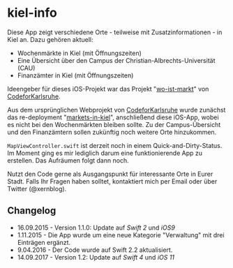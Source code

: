 # kiel-info

Diese App zeigt verschiedene Orte - teilweise mit Zusatzinformationen - in Kiel an. Dazu gehören aktuell:

* Wochenmärkte in Kiel (mit Öffnungszeiten)
* Eine Übersicht über den Campus der Christian-Albrechts-Universität (CAU)
* Finanzämter in Kiel (mit Öffnungszeiten)

Ideengeber für dieses iOS-Projekt war das Projekt "[wo-ist-markt](https://github.com/CodeforKarlsruhe/wo-ist-markt)" von [CodeforKarlsruhe](https://github.com/CodeforKarlsruhe).

Aus dem ursprünglichen Webprojekt von [CodeforKarlsruhe](https://github.com/CodeforKarlsruhe) wurde zunächst das re-deployment "[markets-in-kiel](https://github.com/niftycode/markets-in-kiel)", anschließend diese iOS-App, wobei es nicht bei den Wochenmärkten bleiben sollte. Zu der Campus-Übersicht und den Finanzämtern sollen zukünftig noch weitere Orte hinzukommen.

`MapViewController.swift` ist derzeit noch in einem Quick-and-Dirty-Status. Im Moment ging es mir lediglich darum eine funktionierende App zu erstellen. Das Aufräumen folgt dann noch.

Nutzt den Code gerne als Ausgangspunkt für interessante Orte in Eurer Stadt. Falls Ihr Fragen haben solltet, kontaktiert mich per Email oder über Twitter (@xernblog). 

## Changelog

* 16.09.2015 - Version 1.1.0: Update auf *Swift 2* und *iOS9*
* 1.11.2015 - Die App wurde um eine neue Kategorie "Verwaltung" mit drei Einträgen ergänzt.
* 9.04.2016 - Der Code wurde auf Swift 2.2 aktualisiert.
* 14.09.2017 - Version 1.2: Update auf *Swift 4* und *iOS 11*


